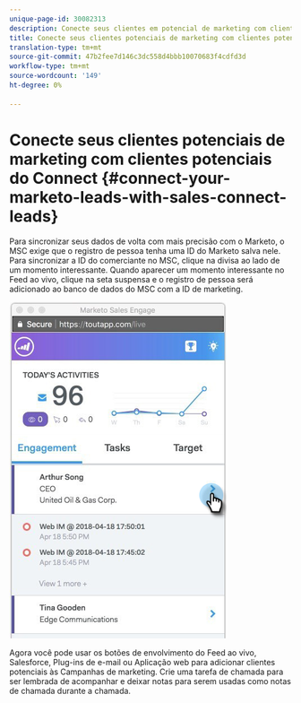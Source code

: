 ```yaml
---
unique-page-id: 30082313
description: Conecte seus clientes em potencial de marketing com clientes em potencial do Connect - Documentos do Marketing - Documentação do produto
title: Conecte seus clientes potenciais de marketing com clientes potenciais do Connect
translation-type: tm+mt
source-git-commit: 47b2fee7d146c3dc558d4bbb10070683f4cdfd3d
workflow-type: tm+mt
source-wordcount: '149'
ht-degree: 0%

---
```



# Conecte seus clientes potenciais de marketing com clientes potenciais do Connect {#connect-your-marketo-leads-with-sales-connect-leads}

Para sincronizar seus dados de volta com mais precisão com o Marketo, o MSC exige que o registro de pessoa tenha uma ID do Marketo salva nele. Para sincronizar a ID do comerciante no MSC, clique na divisa ao lado de um momento interessante. Quando aparecer um momento interessante no Feed ao vivo, clique na seta suspensa e o registro de pessoa será adicionado ao banco de dados do MSC com a ID de marketing.

![](assets/engagement.png)

Agora você pode usar os botões de envolvimento do Feed ao vivo, Salesforce, Plug-ins de e-mail ou Aplicação web para adicionar clientes potenciais às Campanhas de marketing. Crie uma tarefa de chamada para ser lembrada de acompanhar e deixar notas para serem usadas como notas de chamada durante a chamada.
